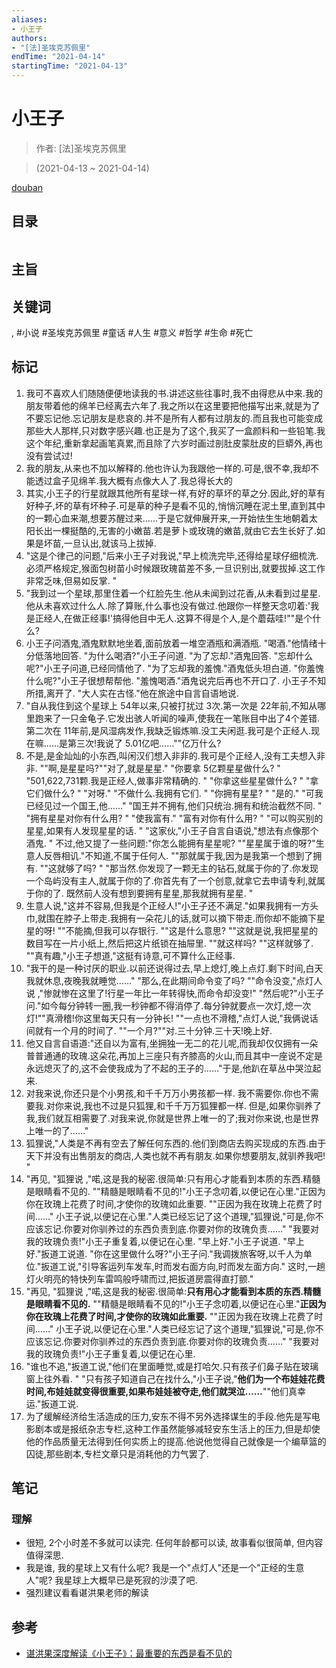 ```yaml
---
aliases:
- 小王子
authors:
- "[法]圣埃克苏佩里"
endTime: "2021-04-14"
startingTime: "2021-04-13"
---
```


# 小王子

> 作者: \[法\]圣埃克苏佩里

> (2021-04-13 \~ 2021-04-14)

[douban](https://book.douban.com/subject/1084336/)

## 目录
```

```

## 主旨

## 关键词
, #小说 #圣埃克苏佩里 #童话 #人生 #意义 #哲学 #生命 #死亡

## 标记
1. 我可不喜欢人们随随便便地读我的书.讲述这些往事时,我不由得悲从中来.我的朋友带着他的绵羊已经离去六年了.我之所以在这里要把他描写出来,就是为了不要忘记他.忘记朋友是悲哀的.并不是所有人都有过朋友的.而且我也可能变成那些大人那样,只对数字感兴趣.也正是为了这个,我买了一盒颜料和一些铅笔.我这个年纪,重新拿起画笔真累,而且除了六岁时画过剖肚皮蒙肚皮的巨蟒外,再也没有尝试过!
2. 我的朋友,从来也不加以解释的.他也许认为我跟他一样的.可是,很不幸,我却不能透过盒子见绵羊.我大概有点像大人了.我总得长大的
4. 其实,小王子的行星就跟其他所有星球一样,有好的草坏的草之分.因此,好的草有好种子,坏的草有坏种子.可是草的种子是看不见的,悄悄沉睡在泥土里,直到其中的一颗心血来潮,想要苏醒过来……于是它就伸展开来,一开始怯生生地朝着太阳长出一棵挺酷的,无害的小嫩苗.若是萝卜或玫瑰的嫩苗,就由它去生长好了.如果是坏苗,一旦认出,就该马上拔掉.
5. "这是个律己的问题,"后来小王子对我说,"早上梳洗完毕,还得给星球仔细梳洗.必须严格规定,猴面包树苗小时候跟玫瑰苗差不多,一旦识别出,就要拔掉.这工作非常乏味,但易如反掌. "
6. "我到过一个星球,那里住着一个红脸先生.他从未闻到过花香,从未看到过星星.他从未喜欢过什么人.除了算账,什么事也没有做过.他跟你一样整天念叨着:'我是正经人,在做正经事!'搞得他目中无人.这算不得是个人,是个蘑菇哇!""是个什么?
7. 小王子问酒鬼,酒鬼默默地坐着,面前放着一堆空酒瓶和满酒瓶. "喝酒."他情绪十分低落地回答. "为什么喝酒?"小王子问道. "为了忘却."酒鬼回答. "忘却什么呢?"小王子问道,已经同情他了. "为了忘却我的羞愧."酒鬼低头坦白道. "你羞愧什么呢?"小王子很想帮帮他. "羞愧喝酒."酒鬼说完后再也不开口了. 小王子不知所措,离开了. "大人实在古怪."他在旅途中自言自语地说.
8. "自从我住到这个星球上 54年以来,只被打扰过 3次.第一次是 22年前,不知从哪里跑来了一只金龟子.它发出骇人听闻的噪声,使我在一笔账目中出了4个差错.第二次在 11年前,是风湿病发作,我缺乏锻炼嘛.没工夫闲逛.我可是个正经人.现在嘛……是第三次!我说了 5.01亿吧……""亿万什么?
9. 不是,是金灿灿的小东西,叫闲汉们想入非非的.我可是个正经人,没有工夫想入非非. ""啊,是星星吗?""对了,就是星星." "你要拿 5亿颗星星做什么? " "501,622,731颗.我是正经人,做事非常精确的. " "你拿这些星星做什么? " "拿它们做什么? " "对呀." "不做什么.我拥有它们. " "你拥有星星? " "是的." "可我已经见过一个国王,他……" "国王并不拥有,他们只统治.拥有和统治截然不同. " "拥有星星对你有什么用? " "使我富有." "富有对你有什么用? " "可以购买别的星星,如果有人发现星星的话. " "这家伙,"小王子自言自语说,"想法有点像那个酒鬼. " 不过,他又提了一些问题:"你怎么能拥有星星呢? ""星星属于谁的呀?"生意人反唇相讥."不知道,不属于任何人. ""那就属于我,因为是我第一个想到了拥有. ""这就够了吗? " "那当然.你发现了一颗无主的钻石,就属于你的了.你发现一个岛屿没有主人,就属于你的了.你首先有了一个创意,就拿它去申请专利,就属于你的了. 既然前人没有想到要拥有星星,那我就拥有星星. "
11. 生意人说,"这并不容易,但我是个正经人!"小王子还不满足."如果我拥有一方头巾,就围在脖子上带走.我拥有一朵花儿的话,就可以摘下带走.而你却不能摘下星星的呀! ""不能摘,但我可以存银行. ""这是什么意思? ""这就是说,我把星星的数目写在一片小纸上,然后把这片纸锁在抽屉里. ""就这样吗? ""这样就够了. ""真有趣,"小王子想道,"这挺有诗意,可不算什么正经事.
12. "我干的是一种讨厌的职业.以前还说得过去,早上熄灯,晚上点灯.剩下时间,白天我就休息,夜晚我就睡觉……" "那么,在此期间命令变了吗? ""命令没变,"点灯人说 ,"惨就惨在这里了!行星一年比一年转得快,而命令却没变!" "然后呢?"小王子问."如今每分钟转一圈,我一秒钟都不得消停了.每分钟就要点一次灯,熄一次灯!""真滑稽!你这里每天只有一分钟长! ""一点也不滑稽,"点灯人说,"我俩说话间就有一个月的时间了. ""一个月?""对.三十分钟.三十天!晚上好.
13. 他又自言自语道:"还自以为富有,坐拥独一无二的花儿呢,而我却仅仅拥有一朵普普通通的玫瑰.这朵花,再加上三座只有齐膝高的火山,而且其中一座说不定是永远熄灭了的,这不会使我成为了不起的王子的……"于是,他趴在草丛中哭泣起来.
14. 对我来说,你还只是个小男孩,和千千万万小男孩都一样. 我不需要你.你也不需要我.对你来说,我也不过是只狐狸,和千千万万狐狸都一样. 但是,如果你驯养了我,我们就互相需要了.对我来说,你就是世界上唯一的了;我对你来说,也是世界上唯一的了……"
15. 狐狸说,"人类是不再有空去了解任何东西的.他们到商店去购买现成的东西.由于天下并没有出售朋友的商店,人类也就不再有朋友.如果你想要朋友,就驯养我吧! "
16. "再见, "狐狸说 ,"喏,这是我的秘密.很简单:只有用心才能看到本质的东西.精髓是眼睛看不见的. ""精髓是眼睛看不见的!"小王子念叨着,以便记在心里."正因为你在玫瑰上花费了时间,才使你的玫瑰如此重要. ""正因为我在玫瑰上花费了时间……" 小王子说,以便记在心里."人类已经忘记了这个道理,"狐狸说,"可是,你不应该忘记.你要对你驯养过的东西负责到底.你要对你的玫瑰负责……" "我要对我的玫瑰负责!"小王子重复着,以便记在心里. "早上好."小王子说道. "早上好."扳道工说道. "你在这里做什么呀?"小王子问."我调拨旅客呀,以千人为单位."扳道工说,"引导客运列车发车,时而发右面方向,时而发左面方向." 这时,一趟灯火明亮的特快列车雷鸣般呼啸而过,把扳道房震得直打颤."
17. "再见, "狐狸说 ,"喏,这是我的秘密.很简单:**只有用心才能看到本质的东西.精髓是眼睛看不见的.** ""精髓是眼睛看不见的!"小王子念叨着,以便记在心里."**正因为你在玫瑰上花费了时间,才使你的玫瑰如此重要.** ""正因为我在玫瑰上花费了时间……" 小王子说,以便记在心里."人类已经忘记了这个道理,"狐狸说,"可是,你不应该忘记.你要对你驯养过的东西负责到底.你要对你的玫瑰负责……" "我要对我的玫瑰负责!"小王子重复着,以便记在心里.
18. "谁也不追,"扳道工说,"他们在里面睡觉,或是打哈欠.只有孩子们鼻子贴在玻璃窗上往外看. " "只有孩子知道自己在找什么,"小王子说,"**他们为一个布娃娃花费时间,布娃娃就变得很重要,如果布娃娃被夺走,他们就哭泣……**""他们真幸运."扳道工说.
19. 为了缓解经济给生活造成的压力,安东不得不另外选择谋生的手段.他先是写电影剧本或是报纸杂志专栏,这种工作虽然能够减轻安东生活上的压力,但是却使他的作品质量无法得到任何实质上的提高.他说他觉得自己就像是一个编草篮的囚徒,那些剧本,专栏文章只是消耗他的力气罢了.

## 笔记

### 理解
* 很短, 2个小时差不多就可以读完. 任何年龄都可以读, 故事看似很简单, 但内容值得深思.
* 我是谁, 我的星球上又有什么呢? 我是一个"点灯人"还是一个"正经的生意人"呢? 我星球上大概早已是死寂的沙漠了吧.
* 强烈建议看看谌洪果老师的解读

## 参考
* [谌洪果深度解读《小王子》：最重要的东西是看不见的](https://youtu.be/lW88QilMOD4)
